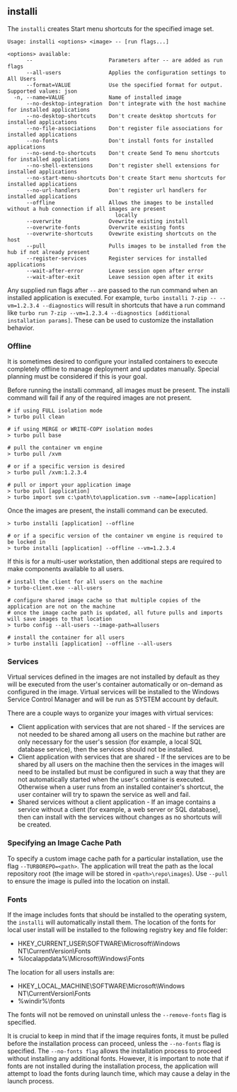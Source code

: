 ## installi

The `installi` creates Start menu shortcuts for the specified image set.

```
Usage: installi <options> <image> -- [run flags...]

<options> available:
      --                        Parameters after -- are added as run flags
      --all-users               Applies the configuration settings to All Users
      --format=VALUE            Use the specified format for output. Supported values: json
  -n, --name=VALUE              Name of installed image
      --no-desktop-integration  Don't integrate with the host machine for installed applications
      --no-desktop-shortcuts    Don't create desktop shortcuts for installed applications
      --no-file-associations    Don't register file associations for installed applications
      --no-fonts                Don't install fonts for installed applications
      --no-send-to-shortcuts    Don't create Send To menu shortcuts for installed applications
      --no-shell-extensions     Don't register shell extensions for installed applications
      --no-start-menu-shortcuts Don't create Start menu shortcuts for installed applications
      --no-url-handlers         Don't register url handlers for installed applications
      --offline                 Allows the images to be installed without a hub connection if all images are present
                                  locally
      --overwrite               Ovewrite existing install
      --overwrite-fonts         Overwrite existing fonts
      --overwrite-shortcuts     Ovewrite existing shortcuts on the host
      --pull                    Pulls images to be installed from the hub if not already present
      --register-services       Register services for installed applications
      --wait-after-error        Leave session open after error
      --wait-after-exit         Leave session open after it exits
```

Any supplied run flags after `--` are passed to the run command when an installed application is executed. For example, `turbo installi 7-zip -- --vm=1.2.3.4 --diagnostics` will result in shortcuts that have a run command like `turbo run 7-zip --vm=1.2.3.4 --diagnostics [additional installation params]`. These can be used to customize the installation behavior.

### Offline

It is sometimes desired to configure your installed containers to execute completely offline to manage deployment and updates manually. Special planning must be considered if this is your goal.

Before running the installi command, all images must be present. The installi command will fail if any of the required images are not present.
```
# if using FULL isolation mode
> turbo pull clean

# if using MERGE or WRITE-COPY isolation modes
> turbo pull base

# pull the container vm engine
> turbo pull /xvm

# or if a specific version is desired
> turbo pull /xvm:1.2.3.4

# pull or import your application image
> turbo pull [application]
> turbo import svm c:\path\to\application.svm --name=[application]
```

Once the images are present, the installi command can be executed.
```
> turbo installi [application] --offline

# or if a specific version of the container vm engine is required to be locked in
> turbo installi [application] --offline --vm=1.2.3.4
```

If this is for a multi-user workstation, then additional steps are required to make components available to all users.
```
# install the client for all users on the machine
> turbo-client.exe --all-users

# configure shared image cache so that multiple copies of the application are not on the machine
# once the image cache path is updated, all future pulls and imports will save images to that location
> turbo config --all-users --image-path=allusers

# install the container for all users
> turbo installi [application] --offline --all-users
```

### Services

Virtual services defined in the images are not installed by default as they will be executed from the user's container automatically or on-demand as configured in the image. Virtual services will be installed to the Windows Service Control Manager and will be run as SYSTEM account by default. 

There are a couple ways to organize your images with virtual services:
- Client application with services that are not shared - If the services are not needed to be shared among all users on the machine but rather are only necessary for the user's session (for example, a local SQL database service), then the services should not be installed. 
- Client application with services that are shared - If the services are to be shared by all users on the machine then the services in the images will need to be installed but must be configured in such a way that they are not automatically started when the user's container is executed. Otherwise when a user runs from an installed container's shortcut, the user container will try to spawn the service as well and fail. 
- Shared services without a client application - If an image contains a service without a client (for example, a web server or SQL database), then can install with the services without changes as no shortcuts will be created. 

### Specifying an Image Cache Path

To specify a custom image cache path for a particular installation, use the flag `--TURBOREPO=<path>`. The application will treat the path as the local repository root (the image will be stored in `<path>\repo\images`). Use `--pull` to ensure the image is pulled into the location on install.

### Fonts

If the image includes fonts that should be installed to the operating system, the `installi` will automatically install them. The location of the fonts for local user install will be installed to the following registry key and file folder:
- HKEY_CURRENT_USER\SOFTWARE\Microsoft\Windows NT\CurrentVersion\Fonts
- %localappdata%\Microsoft\Windows\Fonts

The location for all users installs are:
- HKEY_LOCAL_MACHINE\SOFTWARE\Microsoft\Windows NT\CurrentVersion\Fonts
- %windir%\fonts

The fonts will not be removed on uninstall unless the `--remove-fonts` flag is specified.

It is crucial to keep in mind that if the image requires fonts, it must be pulled before the installation process can proceed, unless the `--no-fonts` flag is specified. The `--no-fonts flag` allows the installation process to proceed without installing any additional fonts. However, it is important to note that if fonts are not installed during the installation process, the application will attempt to load the fonts during launch time, which may cause a delay in the launch process.